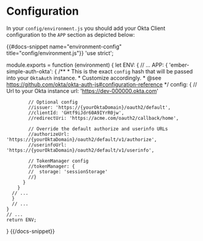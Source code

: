 # Configuration

In your `config/environment.js` you should add your Okta Client configuration to the `APP` section as
depicted below:

{{#docs-snippet name="environment-config" title="config/environment.js"}}
  'use strict';
  
  module.exports = function (environment) {
    let ENV: {
      // ...
      APP: {
        'ember-simple-auth-okta': {
          /**
           * This is the exact `config` hash that will be passed into your `OktaAuth` instance.
           * Customize accordingly.
           * @see https://github.com/okta/okta-auth-js#configuration-reference
           */
          config: {
            // Url to your Okta instance
            url: 'https://dev-000000.okta.com'

            // Optional config
            //issuer: 'https://{yourOktaDomain}/oauth2/default',
            //clientId: 'GHtf9iJdr60A9IYrR0jw',
            //redirectUri: 'https://acme.com/oauth2/callback/home',
          
            // Override the default authorize and userinfo URLs
            //authorizeUrl: 'https://{yourOktaDomain}/oauth2/default/v1/authorize',
            //userinfoUrl: 'https://{yourOktaDomain}/oauth2/default/v1/userinfo',
          
            // TokenManager config
            //tokenManager: {
            //  storage: 'sessionStorage'
            //}
          }
        }
      // ...
      }
      // ...
    }
    // ...
    return ENV;
  }
{{/docs-snippet}}
